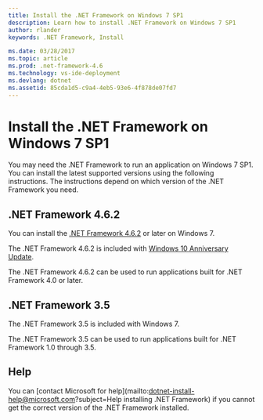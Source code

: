 ```yaml
---
title: Install the .NET Framework on Windows 7 SP1
description: Learn how to install .NET Framework on Windows 7 SP1
author: rlander
keywords: .NET Framework, Install

ms.date: 03/28/2017
ms.topic: article
ms.prod: .net-framework-4.6
ms.technology: vs-ide-deployment
ms.devlang: dotnet
ms.assetid: 85cda1d5-c9a4-4eb5-93e6-4f878de07fd7
---
```


# Install the .NET Framework on Windows 7 SP1

You may need the .NET Framework to run an application on Windows 7 SP1. You can install the latest supported versions using the following instructions. The instructions depend on which version of the .NET Framework you need.

## .NET Framework 4.6.2

You can install the [.NET Framework 4.6.2](https://go.microsoft.com/fwlink/?linkid=845529&source=dotnetdocs) or later on Windows 7.

The .NET Framework 4.6.2 is included with [Windows 10 Anniversary Update](https://www.microsoft.com/software-download/windows10).

The .NET Framework 4.6.2 can be used to run applications built for .NET Framework 4.0 or later.

## .NET Framework 3.5

The .NET Framework 3.5 is included with Windows 7.

The .NET Framework 3.5 can be used to run applications built for .NET Framework 1.0 through 3.5.

## Help

You can [contact Microsoft for help](mailto:dotnet-install-help@microsoft.com?subject=Help installing .NET Framework) if you cannot get the correct version of the .NET Framework installed.
